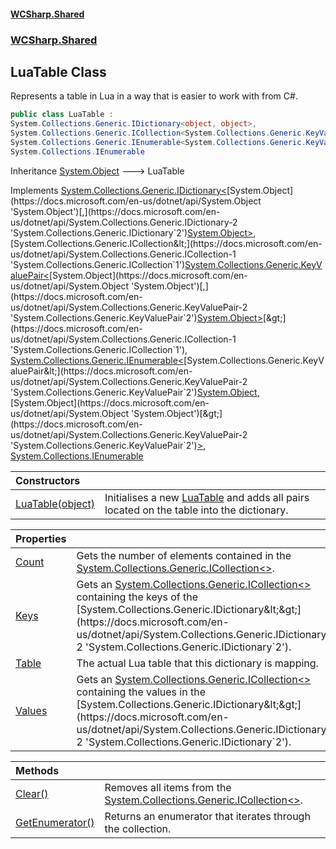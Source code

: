 #### [WCSharp.Shared](index.md 'index')
### [WCSharp.Shared](WCSharp.Shared.md 'WCSharp.Shared')

## LuaTable Class

Represents a table in Lua in a way that is easier to work with from C#.

```csharp
public class LuaTable :
System.Collections.Generic.IDictionary<object, object>,
System.Collections.Generic.ICollection<System.Collections.Generic.KeyValuePair<object, object>>,
System.Collections.Generic.IEnumerable<System.Collections.Generic.KeyValuePair<object, object>>,
System.Collections.IEnumerable
```

Inheritance [System.Object](https://docs.microsoft.com/en-us/dotnet/api/System.Object 'System.Object') &#129106; LuaTable

Implements [System.Collections.Generic.IDictionary&lt;](https://docs.microsoft.com/en-us/dotnet/api/System.Collections.Generic.IDictionary-2 'System.Collections.Generic.IDictionary`2')[System.Object](https://docs.microsoft.com/en-us/dotnet/api/System.Object 'System.Object')[,](https://docs.microsoft.com/en-us/dotnet/api/System.Collections.Generic.IDictionary-2 'System.Collections.Generic.IDictionary`2')[System.Object](https://docs.microsoft.com/en-us/dotnet/api/System.Object 'System.Object')[&gt;](https://docs.microsoft.com/en-us/dotnet/api/System.Collections.Generic.IDictionary-2 'System.Collections.Generic.IDictionary`2'), [System.Collections.Generic.ICollection&lt;](https://docs.microsoft.com/en-us/dotnet/api/System.Collections.Generic.ICollection-1 'System.Collections.Generic.ICollection`1')[System.Collections.Generic.KeyValuePair&lt;](https://docs.microsoft.com/en-us/dotnet/api/System.Collections.Generic.KeyValuePair-2 'System.Collections.Generic.KeyValuePair`2')[System.Object](https://docs.microsoft.com/en-us/dotnet/api/System.Object 'System.Object')[,](https://docs.microsoft.com/en-us/dotnet/api/System.Collections.Generic.KeyValuePair-2 'System.Collections.Generic.KeyValuePair`2')[System.Object](https://docs.microsoft.com/en-us/dotnet/api/System.Object 'System.Object')[&gt;](https://docs.microsoft.com/en-us/dotnet/api/System.Collections.Generic.KeyValuePair-2 'System.Collections.Generic.KeyValuePair`2')[&gt;](https://docs.microsoft.com/en-us/dotnet/api/System.Collections.Generic.ICollection-1 'System.Collections.Generic.ICollection`1'), [System.Collections.Generic.IEnumerable&lt;](https://docs.microsoft.com/en-us/dotnet/api/System.Collections.Generic.IEnumerable-1 'System.Collections.Generic.IEnumerable`1')[System.Collections.Generic.KeyValuePair&lt;](https://docs.microsoft.com/en-us/dotnet/api/System.Collections.Generic.KeyValuePair-2 'System.Collections.Generic.KeyValuePair`2')[System.Object](https://docs.microsoft.com/en-us/dotnet/api/System.Object 'System.Object')[,](https://docs.microsoft.com/en-us/dotnet/api/System.Collections.Generic.KeyValuePair-2 'System.Collections.Generic.KeyValuePair`2')[System.Object](https://docs.microsoft.com/en-us/dotnet/api/System.Object 'System.Object')[&gt;](https://docs.microsoft.com/en-us/dotnet/api/System.Collections.Generic.KeyValuePair-2 'System.Collections.Generic.KeyValuePair`2')[&gt;](https://docs.microsoft.com/en-us/dotnet/api/System.Collections.Generic.IEnumerable-1 'System.Collections.Generic.IEnumerable`1'), [System.Collections.IEnumerable](https://docs.microsoft.com/en-us/dotnet/api/System.Collections.IEnumerable 'System.Collections.IEnumerable')

| Constructors | |
| :--- | :--- |
| [LuaTable(object)](WCSharp.Shared.LuaTable.LuaTable(object).md 'WCSharp.Shared.LuaTable.LuaTable(object)') | Initialises a new [LuaTable](WCSharp.Shared.LuaTable.md 'WCSharp.Shared.LuaTable') and adds all pairs located on the table into the dictionary. |

| Properties | |
| :--- | :--- |
| [Count](WCSharp.Shared.LuaTable.Count.md 'WCSharp.Shared.LuaTable.Count') | Gets the number of elements contained in the [System.Collections.Generic.ICollection&lt;&gt;](https://docs.microsoft.com/en-us/dotnet/api/System.Collections.Generic.ICollection-1 'System.Collections.Generic.ICollection`1'). |
| [Keys](WCSharp.Shared.LuaTable.Keys.md 'WCSharp.Shared.LuaTable.Keys') | Gets an [System.Collections.Generic.ICollection&lt;&gt;](https://docs.microsoft.com/en-us/dotnet/api/System.Collections.Generic.ICollection-1 'System.Collections.Generic.ICollection`1') containing the keys of the [System.Collections.Generic.IDictionary&lt;&gt;](https://docs.microsoft.com/en-us/dotnet/api/System.Collections.Generic.IDictionary-2 'System.Collections.Generic.IDictionary`2'). |
| [Table](WCSharp.Shared.LuaTable.Table.md 'WCSharp.Shared.LuaTable.Table') | The actual Lua table that this dictionary is mapping. |
| [Values](WCSharp.Shared.LuaTable.Values.md 'WCSharp.Shared.LuaTable.Values') | Gets an [System.Collections.Generic.ICollection&lt;&gt;](https://docs.microsoft.com/en-us/dotnet/api/System.Collections.Generic.ICollection-1 'System.Collections.Generic.ICollection`1') containing the values in the [System.Collections.Generic.IDictionary&lt;&gt;](https://docs.microsoft.com/en-us/dotnet/api/System.Collections.Generic.IDictionary-2 'System.Collections.Generic.IDictionary`2'). |

| Methods | |
| :--- | :--- |
| [Clear()](WCSharp.Shared.LuaTable.Clear().md 'WCSharp.Shared.LuaTable.Clear()') | Removes all items from the [System.Collections.Generic.ICollection&lt;&gt;](https://docs.microsoft.com/en-us/dotnet/api/System.Collections.Generic.ICollection-1 'System.Collections.Generic.ICollection`1'). |
| [GetEnumerator()](WCSharp.Shared.LuaTable.GetEnumerator().md 'WCSharp.Shared.LuaTable.GetEnumerator()') | Returns an enumerator that iterates through the collection. |
